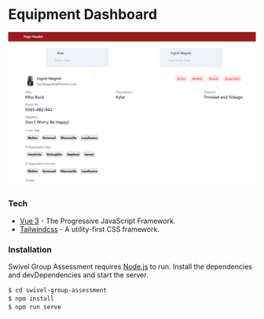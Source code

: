 # Equipment Dashboard

![N|Solid](https://raw.githubusercontent.com/sen2ran/swivel-group-assessment/main/Screenshot.png)

### Tech

- [Vue 3] - The Progressive JavaScript Framework.
- [Tailwindcss] - A utility-first CSS framework.

### Installation

Swivel Group Assessment requires [Node.js](https://nodejs.org/) to run.
Install the dependencies and devDependencies and start the server.

```sh
$ cd swivel-group-assessment
$ npm install
$ npm run serve
```

[vue 3]: https://v3.vuejs.org/
[tailwindcss]: https://tailwindcss.com/
